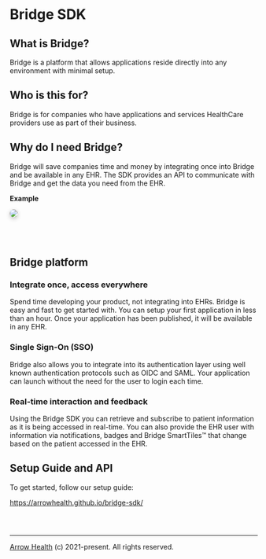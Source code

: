 

# Bridge SDK

## What is Bridge?

Bridge is a platform that allows applications reside directly into any environment with minimal setup.

## Who is this for?

Bridge is for companies who have applications and services HealthCare providers use as part of their business.

## Why do I need Bridge?

Bridge will save companies time and money by integrating once into Bridge and be available in any EHR. The SDK provides
an API to communicate with Bridge and get the data you need from the EHR.

**Example**

<img src="https://firebasestorage.googleapis.com/v0/b/novo00.appspot.com/o/icons%2Fmock-app.png?alt=media&token=d18a5706-0feb-44a2-9c16-e504bd8a9648" style="margin-bottom: 50px;border-radius: 8px;box-shadow: rgba(0, 0, 0, 0.24) 0px 3px 8px;">

## Bridge platform

### Integrate once, access everywhere

Spend time developing your product, not integrating into EHRs. Bridge is easy and fast to get started with. You can setup your
first application in less than an hour. Once your application has been published, it will be available in any EHR. 

### Single Sign-On (SSO)

Bridge also allows you to integrate into its authentication layer using well known authentication protocols such as OIDC and SAML. Your application
can launch without the need for the user to login each time. 

### Real-time interaction and feedback

Using the Bridge SDK you can retrieve and subscribe to patient information as it is being accessed in real-time. You can also
provide the EHR user with information via notifications, badges and Bridge SmartTiles&trade; that change based on the patient accessed in the EHR.

## Setup Guide and API

To get started, follow our setup guide:

https://arrowhealth.github.io/bridge-sdk/

<div style="height: 30px"></div>

<hr />

[Arrow Health](https://arrowhealth.io) (c) 2021-present. All rights reserved.
